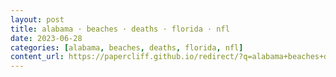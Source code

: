 ```yaml
---
layout: post
title: alabama · beaches · deaths · florida · nfl
date: 2023-06-28
categories: [alabama, beaches, deaths, florida, nfl]
content_url: https://papercliff.github.io/redirect/?q=alabama+beaches+deaths+florida+nfl&tbs=cdr:1,cd_min:6/27/2023,cd_max:6/29/2023
---
```

